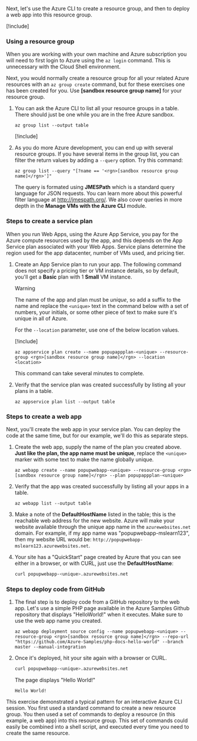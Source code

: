 Next, let's use the Azure CLI to create a resource group, and then to deploy a web app into this resource group.

[!include[](../../../includes/azure-sandbox-activate.md)]

### Using a resource group

When you are working with your own machine and Azure subscription you will need to first login to Azure using the `az login` command. This is unnecessary with the Cloud Shell environment.

Next, you would normally create a resource group for all your related Azure resources with an `az group create` command, but for these exercises one has been created for you. Use **<rgn>[sandbox resource group name]</rgn>** for your resource group.

1. You can ask the Azure CLI to list all your resource groups in a table. There should just be one while you are in the free Azure sandbox.

    ```azurecli
    az group list --output table
    ```

    [!include[](../../../includes/azure-cloudshell-copy-paste-tip.md)]

1. As you do more Azure development, you can end up with several resource groups. If you have several items in the group list, you can filter the return values by adding a `--query` option. Try this command:

    ```azurecli
    az group list --query "[?name == '<rgn>[sandbox resource group name]</rgn>']"
    ```

    The query is formated using **JMESPath** which is a standard query language for JSON requests. You can learn more about this powerful filter language at <http://jmespath.org/>. We also cover queries in more depth in the **Manage VMs with the Azure CLI** module.

### Steps to create a service plan

When you run Web Apps, using the Azure App Service, you pay for the Azure compute resources used by the app, and this depends on the App Service plan associated with your Web Apps. Service plans determine the region used for the app datacenter, number of VMs used, and pricing tier.

1. Create an App Service plan to run your app. The following command does not specify a pricing tier or VM instance details, so by default, you'll get a **Basic** plan with 1 **Small** VM instance.

    > [!WARNING]
    > The name of the app and plan must be _unique_, so add a suffix to the name and replace the `<unique>` text in the command below with a set of numbers, your initials, or some other piece of text to make sure it's unique in all of Azure.

    For the `--location` parameter, use one of the below location values.

    [!include[](../../../includes/azure-sandbox-regions-first-mention-note.md)]

    ```azurecli
    az appservice plan create --name popupappplan-<unique> --resource-group <rgn>[sandbox resource group name]</rgn> --location <location>
    ```

    This command can take several minutes to complete.

1. Verify that the service plan was created successfully by listing all your plans in a table.

    ```azurecli
    az appservice plan list --output table
    ```

### Steps to create a web app

Next, you'll create the web app in your service plan. You can deploy the code at the same time, but for our example, we'll do this as separate steps.

1. Create the web app, supply the name of the plan you created above. **Just like the plan, the app name must be unique**, replace the `<unique>` marker with some text to make the name globally unique.

    ```azurecli
    az webapp create --name popupwebapp-<unique> --resource-group <rgn>[sandbox resource group name]</rgn> --plan popupappplan-<unique>
    ```

1. Verify that the app was created successfully by listing all your apps in a table.

    ```azurecli
    az webapp list --output table
    ```

1. Make a note of the **DefaultHostName** listed in the table; this is the reachable web address for the new website. Azure will make your website available through the unique app name in the `azurewebsites.net` domain. For example, if my app name was "popupwebapp-mslearn123", then my website URL would be: `http://popupwebapp-mslearn123.azurewebsites.net`.

1. Your site has a "QuickStart" page created by Azure that you can see either in a browser, or with CURL, just use the **DefaultHostName**:

    ```bash
    curl popupwebapp-<unique>.azurewebsites.net
    ```
    
### Steps to deploy code from GitHub

1. The final step is to deploy code from a GitHub repository to the web app. Let's use a simple PHP page available in the Azure Samples Github repository that displays "HelloWorld!" when it executes. Make sure to use the web app name you created.

    ```azurecli
    az webapp deployment source config --name popupwebapp-<unique> --resource-group <rgn>[sandbox resource group name]</rgn> --repo-url "https://github.com/Azure-Samples/php-docs-hello-world" --branch master --manual-integration
    ```

1. Once it's deployed, hit your site again with a browser or CURL.

    ```bash
    curl popupwebapp-<unique>.azurewebsites.net
    ```
    
    The page displays "Hello World!"

    ```output
    Hello World!
    ```

This exercise demonstrated a typical pattern for an interactive Azure CLI session. You first used a standard command to create a new resource group. You then used a set of commands to deploy a resource (in this example, a web app) into this resource group. This set of commands could easily be combined into a shell script, and executed every time you need to create the same resource.